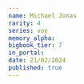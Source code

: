 ```yaml
---
name: Michael Jonas
rarity: 4
series: voy
memory_alpha:
bigbook_tier: 7
in_portal:
date: 21/02/2024
published: true
---
```



